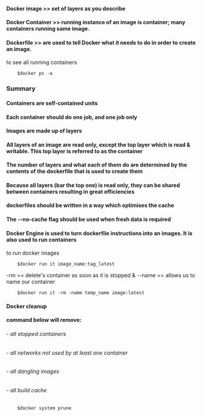 
#### Docker image >> set of layers as you describe
#### Docker Container >> running instance of an image is container; many containers running same image.
#### Dockerfile >> are  used to tell Docker what it needs to do in order to create an image.


to see all running containers
     
        $docker ps -a


###    Summary
####    Containers are self-contained units
####    Each container should do one job, and one job only
####    Images are made up of layers
####    All layers of an image are read only, except the top layer which is read & writable. This top layer is referred to as the container
####    The number of layers and what each of them do are determined by the contents of the dockerfile that is used to create them
####    Because all layers (bar the top one) is read only, they can be shared between containers resulting in great efficiencies
####    dockerfiles should be written in a way which optimises the cache
####    The --no-cache flag should be used when fresh data is required
####    Docker Engine is used to turn  dockerfile instructions into an images. It is also used to run containers


to run docker images

        $docker run it image_name:tag_latest

-rm ==  delete's container as soon as it is stopped & --name == allows us to name our container

        $docker run it -rm -name temp_name image:latest


#### Docker cleanup

#### command below will remove:
###### - all stopped containers
###### - all networks not used by at least one container
###### - all dangling images
###### - all build cache

        $docker system prune
